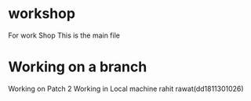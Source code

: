 # workshop
For work Shop
This is the main file
  # Working on a branch
   Working on Patch 2
Working in Local machine
rahit rawat(dd1811301026)

